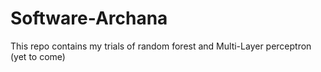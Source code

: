 # Software-Archana
This repo contains my trials of random forest and Multi-Layer perceptron (yet to come)
